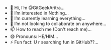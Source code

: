 - 👋 Hi, I’m @GitGeekAritra...
- 👀 I’m interested in Nothing...
- 🌱 I’m currently learning everything...
- 💞️ I’m not looking to collaborate on anywhere...
- 📫 How to reach me (Don't reach me)...
- 😄 Pronouns: HE/HIM...
- ⚡ Fun fact: U r searching fun in GitHub??...

<!---
GitGeekAritra/GitGeekAritra is a ✨ special ✨ repository because its `README.md` (this file) appears on your GitHub profile.
You can click the Preview link to take a look at your changes.
--->
